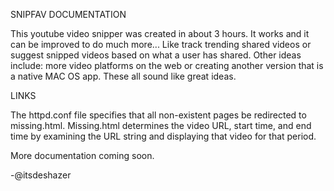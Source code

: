 SNIPFAV DOCUMENTATION

This youtube video snipper was created in about 3 hours. It works and it can be improved to do much more... Like track trending shared videos or suggest snipped videos based on what a user has shared.
Other ideas include: more video platforms on the web or creating another version that is a native MAC OS app. 
These all sound like great ideas.

LINKS

The httpd.conf file specifies that all non-existent pages be redirected to missing.html. Missing.html determines the video URL, start time, and end time by examining the URL string and displaying that video for that period. 

More documentation coming soon.

-@itsdeshazer